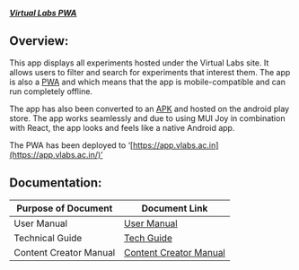 **_<span style="text-decoration:underline;">Virtual Labs PWA</span>_**

## Overview:

This app displays all experiments hosted under the Virtual Labs site. It allows users to filter and search for experiments that interest them. The app is also a [PWA](https://en.wikipedia.org/wiki/Progressive_web_app) and which means that the app is mobile-compatible and can run completely offline.

The app has also been converted to an [APK](https://www.techtarget.com/whatis/definition/APK-file-Android-Package-Kit-file-format#:~:text=An%20APK%20file%20(Android%20Package%20Kit%20file%20format)%20is%20the,Android%20operating%20system%20(OS).) and hosted on the android play store. The app works seamlessly and due to using MUI Joy in combination with React, the app looks and feels like a native Android app.

The PWA has been deployed to ‘[https://app.vlabs.ac.in](https://app.vlabs.ac.in/)’

## Documentation:

| Purpose of Document | Document Link |
| --- | --- |
| User Manual | [User Manual](./docs/user_manual.md) |
| Technical Guide | [Tech Guide](./docs/tech_guide.md) |
| Content Creator Manual | [Content Creator Manual](./docs/content_creator_manual.md) |

